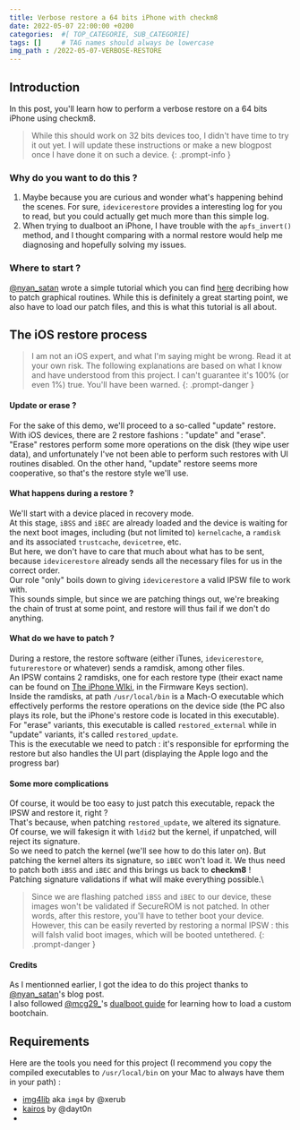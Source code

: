 ```yaml
---
title: Verbose restore a 64 bits iPhone with checkm8
date: 2022-05-07 22:00:00 +0200
categories:  #[ TOP_CATEGORIE, SUB_CATEGORIE]
tags: []     # TAG names should always be lowercase
img_path : /2022-05-07-VERBOSE-RESTORE
---
```


## Introduction
In this post, you'll learn how to perform a verbose restore on a 64 bits iPhone using checkm8.
> While this should work on 32 bits devices too, I didn't have time to try it out yet. I will update these instructions or make a new blogpost once I have done it on such a device.
{: .prompt-info }

### Why do you want to do this ?
1. Maybe because you are curious and wonder what's happening behind the scenes. For sure, `idevicerestore` provides a interesting log for you to read, but you could actually get much more than this simple log.
2. When trying to dualboot an iPhone, I have trouble with the `apfs_invert()` method, and I thought comparing with a normal restore would help me diagnosing and hopefully solving my issues.

### Where to start ?
[@nyan_satan](https://twitter.com/nyan_satan) wrote a simple tutorial which you can find [here](https://nyansatan.github.io/verbose-restore/) decribing how to patch graphical routines. While this is definitely a great starting point, we also have to load our patch files, and this is what this tutorial is all about.

## The iOS restore process
> I am not an iOS expert, and what I'm saying might be wrong. Read it at your own risk. The following explanations are based on what I know and have understood from this project. I can't guarantee it's 100% (or even 1%) true. You'll have been warned.
{: .prompt-danger }

#### Update or erase ?
For the sake of this demo, we'll proceed to a so-called "update" restore. \
With iOS devices, there are 2 restore fashions : "update" and "erase".\
"Erase" restores perform some more operations on the disk (they wipe user data), and unfortunately I've not been able to perform such restores with UI routines disabled. On the other hand, "update" restore seems more cooperative, so that's the restore style we'll use. 

#### What happens during a restore ?
We'll start with a device placed in recovery mode.\
At this stage, `iBSS` and `iBEC` are already loaded and the device is waiting for the next boot images, including (but not limited to) `kernelcache`, a  `ramdisk` and its associated `trustcache`, `devicetree`, etc.\
But here, we don't have to care that much about what has to be sent, because `idevicerestore` already sends all the necessary files for us in the correct order.\
Our role "only" boils down to giving `idevicerestore` a valid IPSW file to work with.\
This sounds simple, but since we are patching things out, we're breaking the chain of trust at some point, and restore will thus fail if we don't do anything.

#### What do we have to patch ?
During a restore, the restore software (either iTunes, `idevicerestore`, `futurerestore` or whatever) sends a ramdisk, among other files. \
An IPSW contains 2 ramdisks, one for each restore type (their exact name can be found on [The iPhone WIki](https://www.theiphonewiki.com), in the Firmware Keys section).\
Inside the ramdisks, at path `/usr/local/bin` is a Mach-O executable which effectively performs the restore operations on the device side (the PC also plays its role, but the iPhone's restore code is located in this executable). \
For "erase" variants, this executable is called `restored_external` while in "update" variants, it's called `restored_update`.\
This is the executable we need to patch : it's responsible for eprforming the restore but also handles the UI part (displaying the Apple logo and the progress bar)

#### Some more complications
Of course, it would be too easy to just patch this executable, repack the IPSW and restore it, right ?\
That's because, when patching `restored_update`, we altered its signature. Of course, we will fakesign it with `ldid2` but the kernel, if unpatched, will reject its signature.\
So we need to patch the kernel (we'll see how to do this later on). But patching the kernel alters its signature, so `iBEC` won't load it. We thus need to patch both `iBSS` and `iBEC` and this brings us back to **checkm8** !\
Patching signature validations if what will make everything possible.\

> Since we are flashing patched `iBSS` and `iBEC` to our device, these images won't be validated if SecureROM is not patched. In other words, after this restore, you'll have to tether boot your device.\
However, this can be easily reverted by restoring a normal IPSW : this will falsh valid boot images, which will be booted untethered.
{: .prompt-danger }

#### Credits
As I mentionned earlier, I got the idea to do this project thanks to [@nyan_satan](https://twitter.com/nyan_satan)'s blog post.\
I also followed [@mcg29_](https://twitter.com/mcg29_)'s [dualboot guide](https://dualbootfun.github.io/dualboot/) for learning how to load a custom bootchain.

## Requirements
Here are the tools you need for this project (I recommend you copy the compiled executables to `/usr/local/bin` on your Mac to always have them in your path) :
* [img4lib](https://github.com/xerub/img4lib) aka `img4` by @xerub
* [kairos](https://github.com/dayt0n/kairos) by @dayt0n
* 

